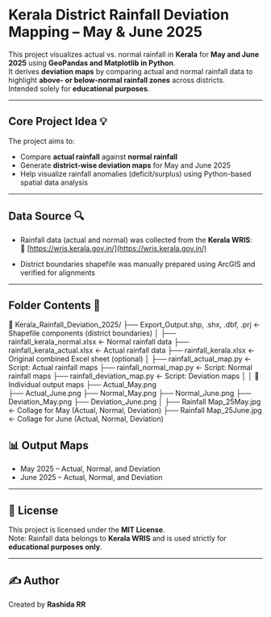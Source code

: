 # Kerala District Rainfall Deviation Mapping – May & June 2025

This project visualizes actual vs. normal rainfall in **Kerala** for **May and June 2025** using **GeoPandas and Matplotlib in Python**.  
It derives **deviation maps** by comparing actual and normal rainfall data to highlight **above- or below-normal rainfall zones** across districts.  
Intended solely for **educational purposes**.

---

## Core Project Idea 💡

The project aims to:
- Compare **actual rainfall** against **normal rainfall**
- Generate **district-wise deviation maps** for May and June 2025
- Help visualize rainfall anomalies (deficit/surplus) using Python-based spatial data analysis

---

## Data Source 🔍

- Rainfall data (actual and normal) was collected from the **Kerala WRIS**:  
  🔗 [https://wris.kerala.gov.in/](https://wris.kerala.gov.in/)

- District boundaries shapefile was manually prepared using ArcGIS and verified for alignments
---
## Folder Contents 📂

📂 Kerala_Rainfall_Deviation_2025/
├── Export_Output.shp, .shx, .dbf, .prj       ← Shapefile components (district boundaries)
│
├── rainfall_kerala_normal.xlsx               ← Normal rainfall data
├── rainfall_kerala_actual.xlsx               ← Actual rainfall data
├── rainfall_kerala.xlsx                      ← Original combined Excel sheet (optional)
│
├── rainfall_actual_map.py                    ← Script: Actual rainfall maps
├── rainfall_normal_map.py                    ← Script: Normal rainfall maps
├── rainfall_deviation_map.py                 ← Script: Deviation maps
│
│   📄 Individual output maps
├── Actual_May.png                            
├── Actual_June.png
├── Normal_May.png
├── Normal_June.png
├── Deviation_May.png
├── Deviation_June.png
│
├── Rainfall Map_25May.jpg                    ← Collage for May (Actual, Normal, Deviation)
├── Rainfall Map_25June.jpg                   ← Collage for June (Actual, Normal, Deviation)

## 📊 Output Maps

- May 2025 – Actual, Normal, and Deviation
- June 2025 – Actual, Normal, and Deviation

---

## 📜 License

This project is licensed under the **MIT License**.  
Note: Rainfall data belongs to **Kerala WRIS** and is used strictly for **educational purposes only**.

---

## ✍️ Author

Created by **Rashida RR**  
